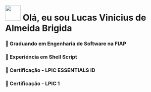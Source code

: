 #  <img height="50px" width="50px" src="https://cdn.jsdelivr.net/gh/devicons/devicon/icons/bash/bash-original.svg" /> Olá, eu sou Lucas Vinicius de Almeida Brigida 


### 🎒 Graduando em Engenharia de Software na FIAP
### 🐚 Experiéncia em Shell Script
### 🐧 Certificação - LPIC ESSENTIALS ID
### 🐧 Certificação - LPIC 1

